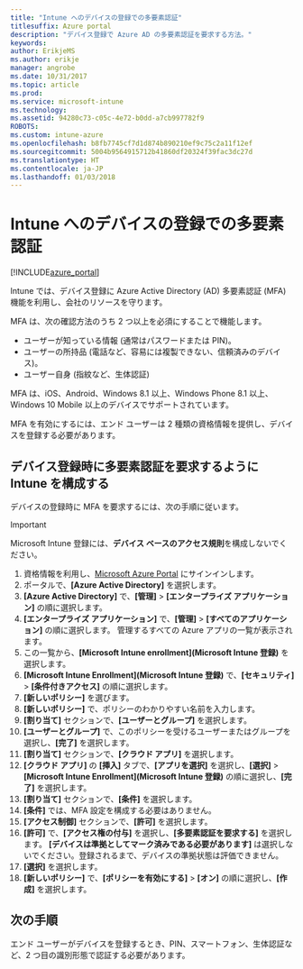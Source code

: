 ```yaml
---
title: "Intune へのデバイスの登録での多要素認証"
titlesuffix: Azure portal
description: "デバイス登録で Azure AD の多要素認証を要求する方法。"
keywords: 
author: ErikjeMS
ms.author: erikje
manager: angrobe
ms.date: 10/31/2017
ms.topic: article
ms.prod: 
ms.service: microsoft-intune
ms.technology: 
ms.assetid: 94280c73-c05c-4e72-b0dd-a7cb997782f9
ROBOTS: 
ms.custom: intune-azure
ms.openlocfilehash: b8fb7745cf7d1d874b890210ef9c75c2a11f12ef
ms.sourcegitcommit: 5004b9564915712b41860df20324f39fac3dc27d
ms.translationtype: HT
ms.contentlocale: ja-JP
ms.lasthandoff: 01/03/2018
---
```

# <a name="multi-factor-authentication-for-intune-device-enrollments"></a>Intune へのデバイスの登録での多要素認証

[!INCLUDE[azure_portal](./includes/azure_portal.md)]

Intune では、デバイス登録に Azure Active Directory (AD) 多要素認証 (MFA) 機能を利用し、会社のリソースを守ります。

MFA は、次の確認方法のうち 2 つ以上を必須にすることで機能します。

- ユーザーが知っている情報 (通常はパスワードまたは PIN)。
- ユーザーの所持品 (電話など、容易には複製できない、信頼済みのデバイス)。
- ユーザー自身 (指紋など、生体認証)

MFA は、iOS、Android、Windows 8.1 以上、Windows Phone 8.1 以上、Windows 10 Mobile 以上のデバイスでサポートされています。

MFA を有効にするには、エンド ユーザーは 2 種類の資格情報を提供し、デバイスを登録する必要があります。

## <a name="configure-intune-to-require-multi-factor-authentication-at-device-enrollment"></a>デバイス登録時に多要素認証を要求するように Intune を構成する

デバイスの登録時に MFA を要求するには、次の手順に従います。

>[!Important]
>Microsoft Intune 登録には、**デバイス ベースのアクセス規則**を構成しないでください。

1. 資格情報を利用し、[Microsoft Azure Portal](https://portal.azure.com) にサインインします。
2. ポータルで、**[Azure Active Directory]** を選択します。
2. **[Azure Active Directory]** で、**[管理]** > **[エンタープライズ アプリケーション]** の順に選択します。
3. **[エンタープライズ アプリケーション]** で、**[管理]** > **[すべてのアプリケーション]** の順に選択します。 管理するすべての Azure アプリの一覧が表示されます。
3. この一覧から、**[Microsoft Intune enrollment]\(Microsoft Intune 登録\)** を選択します。
4. **[Microsoft Intune Enrollment]\(Microsoft Intune 登録\)** で、**[セキュリティ]** > **[条件付きアクセス]** の順に選択します。
5. **[新しいポリシー]** を選びます。
6. **[新しいポリシー]** で、ポリシーのわかりやすい名前を入力します。
7. **[割り当て]** セクションで、**[ユーザーとグループ]** を選択します。
8. **[ユーザーとグループ]** で、このポリシーを受けるユーザーまたはグループを選択し、**[完了]** を選択します。
9. **[割り当て]** セクションで、**[クラウド アプリ]** を選択します。
10. **[クラウド アプリ]** の **[挿入]** タブで、**[アプリを選択]** を選択し、**[選択]** > **[Microsoft Intune Enrollment]\(Microsoft Intune 登録\)** の順に選択し、**[完了]** を選択します。
11. **[割り当て]** セクションで、**[条件]** を選択します。
12. **[条件]** では、MFA 設定を構成する必要はありません。
13. **[アクセス制御]** セクションで、**[許可]** を選択します。
14. **[許可]** で、**[アクセス権の付与]** を選択し、**[多要素認証を要求する]** を選択します。
    **[デバイスは準拠としてマーク済みである必要があります]** は選択しないでください。登録されるまで、デバイスの準拠状態は評価できません。
15. **[選択]** を選択します。
16. **[新しいポリシー]** で、**[ポリシーを有効にする]** > **[オン]** の順に選択し、**[作成]** を選択します。



## <a name="next-steps"></a>次の手順

エンド ユーザーがデバイスを登録するとき、PIN、スマートフォン、生体認証など、2 つ目の識別形態で認証する必要があります。
